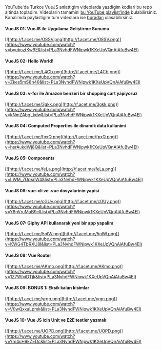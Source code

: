 YouTube'da Turkce VueJS anlattigim videolarda yazdigim kodlari bu repo altinda topladim. Videolarin tamamini [bu YouTube playlist'inde](https://www.youtube.com/playlist?list=PLa3NvhdFWNipwk1KXeUpVQnAiAfuBw4El) bulabilirsiniz. Kanalimda paylastigim tum videolara ise [buradan](https://www.youtube.com/c/fatihacet) ulasabilirsiniz.


#### VueJS 01: VueJS ile Uygulama Geliştirme Sunumu
[![http://f.acet.me/O8SV.png](http://f.acet.me/O8SV.png)](https://www.youtube.com/watch?v=byuboztKw9E&list=PLa3NvhdFWNipwk1KXeUpVQnAiAfuBw4El)

#### VueJS 02: Hello World!
[![http://f.acet.me/L4Cb.png](http://f.acet.me/L4Cb.png)](https://www.youtube.com/watch?v=Zkes5mS8n40&list=PLa3NvhdFWNipwk1KXeUpVQnAiAfuBw4El)

#### VueJS 03: v-for ile Amazon benzeri bir shopping cart yapiyoruz
[![http://f.acet.me/3gkk.png](http://f.acet.me/3gkk.png)](https://www.youtube.com/watch?v=kNmZAbgLkdw&list=PLa3NvhdFWNipwk1KXeUpVQnAiAfuBw4El)

#### VueJS 04: Computed Properties ile dinamik data kullanimi
[![http://f.acet.me/fpxQ.png](http://f.acet.me/fpxQ.png)](https://www.youtube.com/watch?v=hsrAukdWj8Q&list=PLa3NvhdFWNipwk1KXeUpVQnAiAfuBw4El)

#### VueJS 05: Components
[![http://f.acet.me/feLa.png](http://f.acet.me/feLa.png)](https://www.youtube.com/watch?v=LWM_7DpsnW4&list=PLa3NvhdFWNipwk1KXeUpVQnAiAfuBw4El)

#### VueJS 06: vue-cli ve .vue dosyalarinin yapisi
[![http://f.acet.me/cGUy.png](http://f.acet.me/cGUy.png)](https://www.youtube.com/watch?v=Y8pVruMaB9c&list=PLa3NvhdFWNipwk1KXeUpVQnAiAfuBw4El)

#### VueJS 07: Giphy API kullanarak yeni bir app yapalim
[![http://f.acet.me/5pIW.png](http://f.acet.me/5pIW.png)](https://www.youtube.com/watch?v=KWG4TbRXU8I&list=PLa3NvhdFWNipwk1KXeUpVQnAiAfuBw4El)

#### VueJS 08: Vue Router
[![http://f.acet.me/AKmo.png](http://f.acet.me/AKmo.png)](https://www.youtube.com/watch?v=1Z7WfxiDTjk&list=PLa3NvhdFWNipwk1KXeUpVQnAiAfuBw4El)


#### VueJS 09: BONUS 1: Eksik kalan kisimlar
[![http://f.acet.me/yrgn.png](http://f.acet.me/yrgn.png)](https://www.youtube.com/watch?v=V0wQxkaLpmk&list=PLa3NvhdFWNipwk1KXeUpVQnAiAfuBw4El)


#### VueJS 10: Vue JS icin Unit ve E2E testler yazmak
[![http://f.acet.me/UOPD.png](http://f.acet.me/UOPD.png)](https://www.youtube.com/watch?v=Ym4uH9kZEDc&list=PLa3NvhdFWNipwk1KXeUpVQnAiAfuBw4El)
